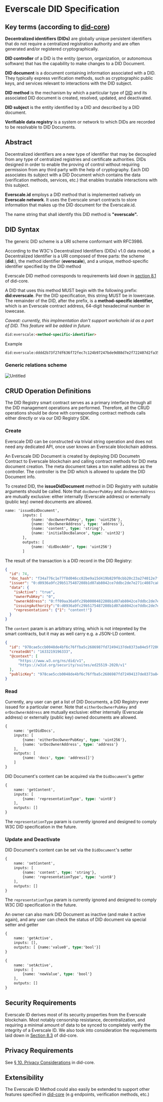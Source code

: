 # Everscale DID Specification

## Key terms (according to [did-core](https://www.w3.org/TR/did-core))

**Decentralized identifiers (DIDs)** are globally unique persistent identifiers that do not require a centralized registration authority and are often generated and/or registered cryptographically.

**DID controller** of a DID is the entity (person, organization, or autonomous software) that has the capability to make changes to a [](https://www.w3.org/TR/did-core/#dfn-did-documents)DID Document. 

**DID document** is a document containing information associated with a DID. They typically express verification methods, such as cryptographic public keys, and services relevant to interactions with the DID subject.

**DID method** is the mechanism by which a particular type of [DID](https://www.w3.org/TR/did-core/#dfn-decentralized-identifiers) and its associated DID document is created, resolved, updated, and deactivated.

**DID subject** is the entity identified by a DID and described by a DID document.

**Verifiable data registry** is a system or network to which DIDs are recorded to be resolvable to DID Documents.

## Abstract

Decentralized identifiers are a new type of identifier that may be decoupled from any type of centralized registries and certificate authorities. DIDs designed in order to enable the proving of control without requiring permission from any third party with the help of cryptography. Each DID associates its subject with a DID Document which contains the data (verification methods, services, etc.) that enables trustable interactions with this subject.

**Everscale.id** employs a DID method that is implemented natively on **Everscale network**. It uses the Everscale smart contracts to store information that makes up the DID document for the Everscale.id.

The name string that shall identify this DID method is **"everscale".**

## DID Syntax

The generic DID scheme is a URI scheme conformant with RFC3986.

According to the W3C's Decentralized Identifiers (DIDs) v1.0 data model, a Decentralized Identifier is a URI composed of three parts: the scheme (**did:**), the method identifier (**everscale**), and a unique, method-specific identifier specified by the DID method

Everscale DID method corresponds to requirements laid down in [section 8.1](https://www.w3.org/TR/did-core/#method-syntax) of did-core.

A DID that uses this method MUST begin with the following prefix: **did:everscale**. Per the DID specification, this string MUST be in lowercase. The remainder of the DID, after the prefix, is a **method-specific identifier,** which is an Everscale contract address, 64-digit hexadecimal number in lowecase.

*Caveat: currently, this implmentation don't support workchain id as a part of DID. This feature will be added in future.*

```html
did:everscale:<method-specific-identifier>
```
Example
```html
did:everscale:dddd2b73f27df636f72fec7c124b97247bde9d88d7e2f722407d2fa35b0e05e9
```

### Generic relations scheme

![Untitled](/img/docs/Free_TON_DID_Specification/Untitled.png)

## CRUD Operation Definitions

The DID Registry smart contract serves as a primary interface through all the DID management operations are performed. Therefore, all the CRUD operations should be done with corresponding contract methods calls either directly or via our DID Registry SDK.

### Create

Everscale DID can be constructed via trivial string operation and does not need any dedicated API, once user knows an Everscale blockchain address.

An Everscale DID Document is created by deploying DID Documetn Contract to Everscale blockchain and calling contract methods for DID meta document creation. The meta document takes a ton wallet address as the controller. The controller is the DID which is allowed to update the DID Document info.

To created DID, the **issueDidDocument** method in DID Registry with suitable arguments should be called. Note that `docOwnerPubKey` and `docOwnerAddress` are mutually exclusive: either internally (Everscale address) or externally (public key) owned documents are allowed.

```graphql
name: 'issueDidDocument',
        inputs: [
            {name: 'docOwnerPubKey', type: 'uint256'},
            {name: 'docOwnerAddress', type: 'address'},
            {name: 'content', type: 'string'},
            {name: 'initialDocBalance', type: 'uint32'}
        ],
        outputs: [
            {name: 'didDocAddr', type: 'uint256'}
        ]
```

The result of the transaction is a DID record in the DID Registry:

```json
{
  "id": 74,
  "doc_hash": "f34a776c1e77f8d046cc02be9a15d419b829f0cbb20c23a274012e7f86ea0324",
  "issuer": "0:d0936a9fc29b5175487208b1d07ab8042ce7ddbc2de7e271c4087ca833b865cc",
  "data": {
    "isActive": "true",
    "ownerPubKey": "0",
    "ownerAddress": "0:ff09aa36a9fc29b0000482208b1d07ab8042ce7ddbc2de7e1c4087ca833b865cc",
    "issuingAuthority":"0:d0936a9fc29b5175487208b1d07ab8042ce7ddbc2de7e271c4087ca833b865cc",
    "representations": {"1": "content!"}
  }
}
```

The `content` param is an arbitrary string, which is not intepreted by the smart contracts, but it may as well carry e.g. a JSON-LD  content.

```json
{
  "id": "978cae5ccb0048de4bf6c76ffba5c2686987fd72494137de8373a84e5f720063",
  "createdAt": "1633219196333",
  "@context": [
      "https://www.w3.org/ns/did/v1",
      "https://w3id.org/security/suites/ed25519-2020/v1"
  ],
  "publicKey": "978cae5ccb0048de4bf6c76ffba5c2686987fd72494137de8373a84e5f720063"
}
```

### Read

Currently, any user can get a list of DID Documents, a DID Registry ever issued for a particular owner. Note that `eitherDocOwnerPubKey` and `orDocOwnerAddress` are mutually exclusive: either internally (Everscale address) or externally (public key) owned documents are allowed.

```graphql
{
    name: 'getDidDocs',
    inputs: [
        {name: 'eitherDocOwnerPubKey', type: 'uint256'},
        {name: 'orDocOwnerAddress', type: 'address'}
    ],
    outputs: [
        {name: 'docs', type: 'address[]'}
    ]
}
```
DID Document's content can be acquired via the `DidDocument`'s getter
```graphql
{
    name: 'getContent',
    inputs: [
        {name: 'representationType', type: 'uint8'}
    ],
    outputs: []
}
```
The `representationType` param is currently ignored and designed to comply W3C DID specification in the future.

### Update and Deactivate

DID Document's content can be set via the `DidDocument`'s setter
```graphql
{
    name: 'setContent',
    inputs: [
        {name: 'content', type: 'string'},
        {name: 'representationType', type: 'uint8'}
    ],
    outputs: []
}
```
The `representationType` param is currently ignored and designed to comply W3C DID specification in the future.

An owner can also mark DID Document as inactive (and make it active again), and any user can check the status of DID document via special setter and getter

```graphql
{
    name: 'getActive',
    inputs: [],
    outputs: [ {name:'value0', type:'bool'}]
}
```

```graphql
{
    name: 'setActive',
    inputs: [
        {name: 'newValue', type: 'bool'}
    ],
    outputs: []
}
```

## Security Requirements

Everscale ID derives most of its security properties from the Everscale blockchain. Most notably censorship resistance, decentralization, and requiring a minimal amount of data to be synced to completely verify the integrity of a Everscale ID. We also took into consideration the requirements laid down in [Section 8.3](https://www.w3.org/TR/did-core/#security-requirements) of did-core. 

## Privacy Requirements

See [§ 10. Privacy Considerations](https://www.w3.org/TR/did-core/#privacy-considerations) in did-core.

## Extensibility

The Everscale ID Method could also easily be extended to support other features specified in [did-core](https://w3c.github.io/did-core/) (e.g endpoints, verification methods, etc.)
